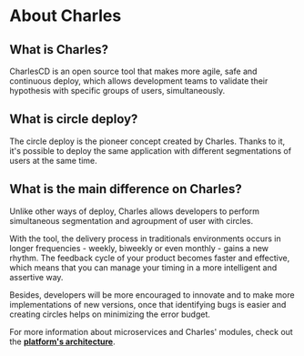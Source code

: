 # About Charles

## What is Charles?

CharlesCD is an open source tool that makes more agile, safe and continuous deploy, which allows development teams to validate their hypothesis with specific groups of users, simultaneously.

## What is circle deploy?

The circle deploy is the pioneer concept created by Charles. Thanks to it, it's possible to deploy the same application with different segmentations of users at the same time.

## What is the main difference on Charles?

Unlike other ways of deploy, Charles allows developers to perform simultaneous segmentation and agroupment of user with circles.

With the tool, the delivery process in traditionals environments occurs in longer frequencies - weekly, biweekly or even monthly - gains a new rhythm. The feedback cycle of your product becomes faster and effective, which means that you can manage your timing in a more intelligent and assertive way. ‌

Besides, developers will be more encouraged to innovate and to make more implementations of new versions, once that identifying bugs is easier and creating circles helps on minimizing the error budget.

For more information about microservices and Charles' modules, check out the [**platform's architecture**](../#system-architecture). 

